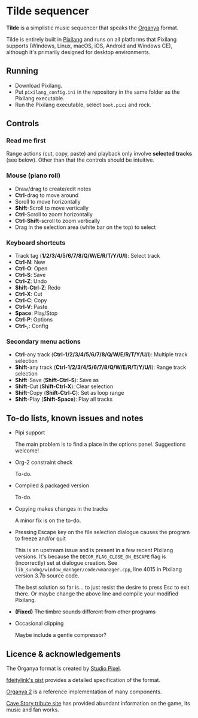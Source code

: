 # Tilde sequencer

**Tilde** is a simplistic music sequencer that speaks the [Organya](https://cavestory.fandom.com/wiki/Soundtrack) format.

Tilde is entirely built in [Pixilang](http://warmplace.ru/soft/pixilang/) and runs on all platforms that Pixilang supports (Windows, Linux, macOS, iOS, Android and Windows CE), although it's primarily designed for desktop environments.

## Running

* Download Pixilang.
* Put `pixilang_config.ini` in the repository in the same folder as the Pixilang executable.
* Run the Pixilang executable, select `boot.pixi` and rock.

## Controls

### Read me first

Range actions (cut, copy, paste) and playback only involve **selected tracks** (see below). Other than that the controls should be intuitive.

### Mouse (piano roll)

* Draw/drag to create/edit notes
* **Ctrl**-drag to move around
* Scroll to move horizontally
* **Shift**-Scroll to move vertically
* **Ctrl**-Scroll to zoom horizontally
* **Ctrl**-**Shift**-scroll to zoom vertically
* Drag in the selection area (white bar on the top) to select

### Keyboard shortcuts

* Track tag (**1/2/3/4/5/6/7/8/Q/W/E/R/T/Y/U/I**): Select track
* **Ctrl-N**: New
* **Ctrl-O**: Open
* **Ctrl-S**: Save
* **Ctrl-Z**: Undo
* **Shift-Ctrl-Z**: Redo
* **Ctrl-X**: Cut
* **Ctrl-C**: Copy
* **Ctrl-V**: Paste
* **Space**: Play/Stop
* **Ctrl-P**: Options
* **Ctrl-,**: Config

### Secondary menu actions

* **Ctrl**-any track (**Ctrl-1/2/3/4/5/6/7/8/Q/W/E/R/T/Y/U/I**): Multiple track selection
* **Shift**-any track (**Ctrl-1/2/3/4/5/6/7/8/Q/W/E/R/T/Y/U/I**): Range track selection
* **Shift**-Save (**Shift-Ctrl-S**): Save as
* **Shift**-Cut (**Shift-Ctrl-X**): Clear selection
* **Shift**-Copy (**Shift-Ctrl-C**): Set as loop range
* **Shift**-Play (**Shift-Space**): Play all tracks

## To-do lists, known issues and notes

* Pipi support

  The main problem is to find a place in the options panel. Suggestions welcome!

* Org-2 constraint check

  To-do.

* Compiled & packaged version

  To-do.

* Copying makes changes in the tracks

  A minor fix is on the to-do.

* Pressing Escape key on the file selection dialogue causes the program to freeze and/or quit

  This is an upstream issue and is present in a few recent Pixilang versions. It's because the `DECOR_FLAG_CLOSE_ON_ESCAPE` flag is (incorrectly) set at dialogue creation. See `lib_sundog/window_manager/code/wmanager.cpp`, line 4015 in Pixilang version 3.7b source code.

  The best solution so far is... to just resist the desire to press Esc to exit there. Or maybe change the above line and compile your modified Pixilang.

* **(Fixed)** ~~The timbre sounds different from other programs~~

* Occasional clipping

  Maybe include a gentle compressor?

## Licence & acknowledgements

The Organya format is created by [Studio Pixel](http://studiopixel.sakura.ne.jp/).

[fdeitylink's gist](https://gist.github.com/fdeitylink/7fc9ddcc54b33971e5f505c8da2cfd28) provides a detailed specification of the format.

[Organya 2](https://github.com/shbow/organya) is a reference implementation of many components.

[Cave Story tribute site](https://www.cavestory.org/) has provided abundant information on the game, its music and fan works.
